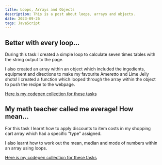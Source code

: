```yaml
---
title: Loops, Arrays and Objects
description: This is a post about loops, arrays and objects.
date: 2023-09-26
tags: JavaScript
---
```

## Better with every loop...

During this task I created a simple loop to calculate seven times tables with the string output to the page. 

I also created an array within an object which included the ingedients, equipment and directions to make my favourite Ameretto and Lime Jelly shots! I created a function which looped through the array within the object to push the recipe to the webpage.  

<a href="https://codepen.io/collection/KpGzVY">Here is my codepen collection for these tasks</a>


## My math teacher called me average! How mean...

For this task I learnt how to apply discounts to item costs in my shopping cart array which had a specific "type" assigned. 

I also learnt how to work out the mean, median and mode of numbers within an array using loops. 

<a href="https://codepen.io/collection/aMRQMN">Here is my codepen collection for these tasks</a>